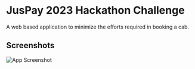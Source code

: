 
# JusPay 2023 Hackathon Challenge

A web based application to minimize the efforts required in booking a cab. 


## Screenshots

![App Screenshot](https://snipboard.io/Ft673S.jpg)

